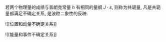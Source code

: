 若两个物理量的成绩与普朗克常量 $h$ 有相同的量纲 $J\cdot s$, 则称为共轭量, 凡是共轭量都满足不确定关系, 是波粒二象性的反映. 

![[位置和动量不确定关系]]

![[能量和事件不确定关系]]
